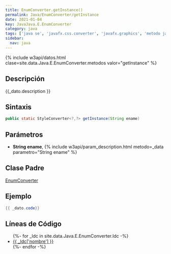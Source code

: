 ```yaml
---
title: EnumConverter.getInstance()
permalink: Java/EnumConverter/getInstance
date: 2021-01-04
key: JavaJava.E.EnumConverter
category: java
tags: ['java se', 'javafx.css.converter', 'javafx.graphics', 'metodo java', 'Java 9']
sidebar: 
  nav: java
---
```


{% include w3api/datos.html clase=site.data.Java.E.EnumConverter.metodos valor="getInstance" %}

## Descripción
{{_dato.description }}

## Sintaxis
~~~java
public static StyleConverter<?,?> getInstance(String ename)
~~~

## Parámetros
* **String ename**,  {% include w3api/param_description.html metodo=_data parametro="String ename" %}

## Clase Padre
[EnumConverter](/Java/EnumConverter/)

## Ejemplo
~~~java
{{ _dato.code}}
~~~

## Líneas de Código
<ul>
{%- for _ldc in site.data.Java.E.EnumConverter.ldc -%}
   <li>
       <a href="{{_ldc['url'] }}">{{ _ldc['nombre'] }}</a>
   </li>
{%- endfor -%}
</ul>
